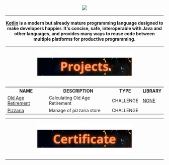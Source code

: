 <div align="center">

<img src="./Assets/strip.gif">

<hr>

<p align="center"><strong><a href="https://kotlinlang.org/">Kotlin</a> is a modern but already mature programming language designed to make developers happier. It's concise, safe, interoperable with Java and other languages, and provides many ways to reuse code between multiple platforms for productive programming.</strong><p>

<hr>

<img src="./Assets/projects.png" width="300px">

<table>
  <tr>
    <th>NAME</th>
    <th>DESCRIPTION</th>
    <th>TYPE</th>
    <th>LIBRARY</th>
  </tr>

  <tr>
    <td><a href="https://github.com/JhonatanBS/Kotlin/tree/main/Projects/oldAgeRetirement" target="_blank">Old Age Retirement</a></td>
    <td>Calculating Old Age Retirement</td>
    <td>CHALLENGE</td>
    <td><a href="">NONE</a></td>
  </tr>
  <tr>
    <td><a href="" target="_blank">Pizzaria</a></td>
    <td>Manage of pizzaria store</td>
    <td>CHALLENGE</td>
    <td><a href=""></a></td>
  </tr>
</table>

<hr>

<img src="./Assets/certificate.png" width="300px">

<hr>

</div>

